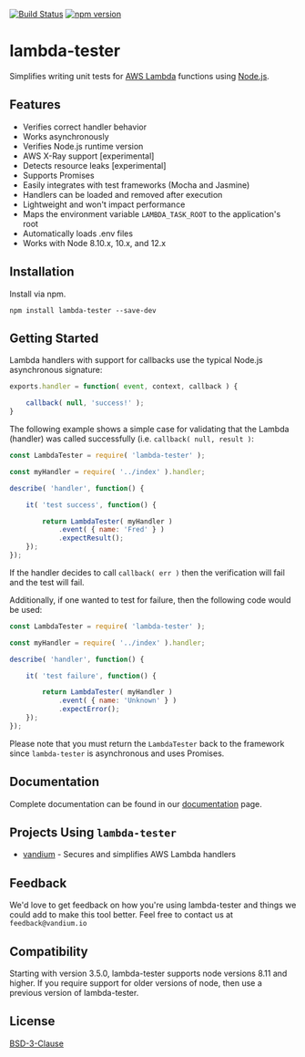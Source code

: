 [![Build Status](https://travis-ci.org/vandium-io/lambda-tester.svg?branch=master)](https://travis-ci.org/vandium-io/lambda-tester)
[![npm version](https://badge.fury.io/js/lambda-tester.svg)](https://badge.fury.io/js/lambda-tester)

# lambda-tester

Simplifies writing unit tests for [AWS Lambda](https://aws.amazon.com/lambda/details) functions using [Node.js](https://nodejs.org).

## Features
* Verifies correct handler behavior
* Works asynchronously
* Verifies Node.js runtime version
* AWS X-Ray support [experimental]
* Detects resource leaks [experimental]
* Supports Promises
* Easily integrates with test frameworks (Mocha and Jasmine)
* Handlers can be loaded and removed after execution
* Lightweight and won't impact performance
* Maps the environment variable `LAMBDA_TASK_ROOT` to the application's root
* Automatically loads .env files
* Works with Node 8.10.x, 10.x, and 12.x

## Installation
Install via npm.

	npm install lambda-tester --save-dev


## Getting Started

Lambda handlers with support for callbacks use the typical Node.js asynchronous signature:

```js
exports.handler = function( event, context, callback ) {

    callback( null, 'success!' );
}
```


The following example shows a simple case for validating that the Lambda (handler) was called successfully (i.e. `callback( null, result )`:

```js
const LambdaTester = require( 'lambda-tester' );

const myHandler = require( '../index' ).handler;

describe( 'handler', function() {

	it( 'test success', function() {

		return LambdaTester( myHandler )
			.event( { name: 'Fred' } )
			.expectResult();
	});
});
```

If the handler decides to call `callback( err )` then the verification will fail and the test will fail.

Additionally, if one wanted to test for failure, then the following code would be used:

```js
const LambdaTester = require( 'lambda-tester' );

const myHandler = require( '../index' ).handler;

describe( 'handler', function() {

	it( 'test failure', function() {

		return LambdaTester( myHandler )
			.event( { name: 'Unknown' } )
			.expectError();
	});
});
```

Please note that you must return the `LambdaTester` back to the framework since `lambda-tester` is asynchronous and uses Promises.

## Documentation

Complete documentation can be found in our [documentation](docs) page.

## Projects Using `lambda-tester`

* [vandium](https://github.com/vandium-io/vandium-node) - Secures and simplifies AWS Lambda handlers

## Feedback

We'd love to get feedback on how you're using lambda-tester and things we could add to make this tool better. Feel free to contact us at `feedback@vandium.io`

## Compatibility

Starting with version 3.5.0, lambda-tester supports node versions 8.11 and higher. If you require support for older versions of node, then use a previous version of lambda-tester.


## License

[BSD-3-Clause](https://en.wikipedia.org/wiki/BSD_licenses)
